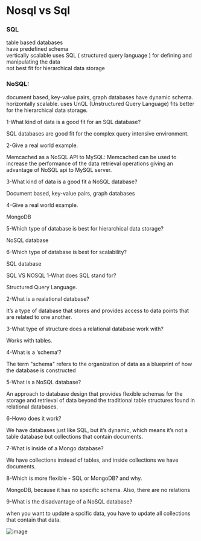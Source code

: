 # Nosql vs Sql

### SQL
table based databases	
have predefined schema	
vertically scalable	
uses SQL ( structured query language ) for defining and manipulating the data	
not best fit for hierarchical data storage	

### NoSQL:
document based, key-value pairs, graph databases
have dynamic schema.
horizontally scalable.
uses UnQL (Unstructured Query Language)
fits better for the hierarchical data storage.


1-What kind of data is a good fit for an SQL database?

SQL databases are good fit for the complex query intensive environment.

2-Give a real world example.

Memcached as a NoSQL API to MySQL: Memcached can be used to increase the performance of the data retrieval operations giving an advantage of NoSQL api to MySQL server.

3-What kind of data is a good fit a NoSQL database?

Document based, key-value pairs, graph databases

4-Give a real world example.

MongoDB

5-Which type of database is best for hierarchical data storage?

NoSQL database

6-Which type of database is best for scalability?

SQL database

SQL VS NOSQL
1-What does SQL stand for?

Structured Query Language.

2-What is a realational database?

It’s a type of database that stores and provides access to data points that are related to one another.

3-What type of structure does a relational database work with?

Works with tables.

4-What is a ‘schema’?

The term "schema" refers to the organization of data as a blueprint of how the database is constructed

5-What is a NoSQL database?

An approach to database design that provides flexible schemas for the storage and retrieval of data beyond the traditional table structures found in relational databases.

6-Howo does it work?

We have databases just like SQL, but it’s dynamic, which means it’s not a table database but collections that contain documents.

7-What is inside of a Mongo database?

We have collections instead of tables, and inside collections we have documents.

8-Which is more flexible - SQL or MongoDB? and why.

MongoDB, because it has no specific schema. Also, there are no relations

9-What is the disadvantage of a NoSQL database?

when you want to update a spcific data, you have to update all collections that contain that data.

![image](https://encrypted-tbn0.gstatic.com/images?q=tbn:ANd9GcRc5Ulflkn1SrwbnH7i-JdfKxmfZN7L0lmSHA&usqp=CAU.jpg)